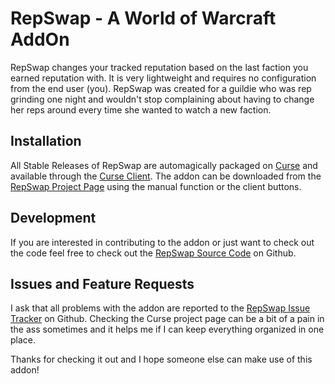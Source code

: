 RepSwap - A World of Warcraft AddOn
===================================

RepSwap changes your tracked reputation based on the last faction you earned reputation with. It is very lightweight and requires no configuration from the end user (you). RepSwap was created for a guildie who was rep grinding one night and wouldn't stop complaining about having to change her reps around every time she wanted to watch a new faction.

Installation
------------

All Stable Releases of RepSwap are automagically packaged on [Curse](http://curse.com) and available through the [Curse Client](http://www.curse.com/client/). The addon can be downloaded from the [RepSwap Project Page](http://www.curse.com/addons/wow/repswap) using the manual function or the client buttons.

Development
-----------

If you are interested in contributing to the addon or just want to check out the code feel free to check out the [RepSwap Source Code](https://github.com/Fluxflashor/RepSwap) on Github.

Issues and Feature Requests
---------------------------

I ask that all problems with the addon are reported to the [RepSwap Issue Tracker](https://github.com/Fluxflashor/RepSwap/issues) on Github. Checking the Curse project page can be a bit of a pain in the ass sometimes and it helps me if I can keep everything organized in one place.

Thanks for checking it out and I hope someone else can make use of this addon!

